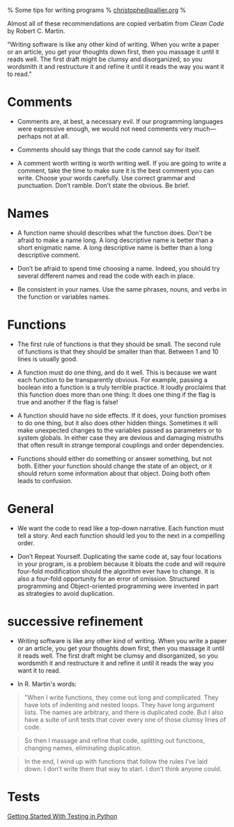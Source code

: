 % Some tips for writing programs
% christophe@pallier.org
%

Almost all of these recommendations are copied verbatim from _Clean Code_ by Robert C. Martin.

"Writing software is like any other kind of writing. When you write a paper or an article, you get your thoughts down first, then you massage it until it reads
well. The first draft might be clumsy and disorganized, so you wordsmith it and
restructure it and refine it until it reads the way you want it to read."



# Comments

* Comments are, at best, a necessary evil. If our programming languages were expressive enough, we would not need comments very much—perhaps not at all.

* Comments should say things that the code cannot say for itself.

* A comment worth writing is worth writing well. If you are going to write a
comment, take the time to make sure it is the best comment you can write. Choose
your words carefully. Use correct grammar and punctuation. Don’t ramble. Don’t
state the obvious. Be brief.

# Names

* A function name should describes what the function does. Don't be afraid to
make a name long. A long descriptive name is better than a short enigmatic name.
A long descriptive name is better than a long descriptive comment.

* Don’t be afraid to spend time choosing a name. Indeed, you should try several different names and read the code with each in place.

* Be consistent in your names. Use the same phrases, nouns, and verbs in the function or variables names.

# Functions

* The first rule of functions is that they should be small. The second rule of functions is that they should be smaller than that. Between 1 and 10 lines is usually good. 

* A function must do one thing, and do it well. This is because we want each
function to be transparently obvious. For example, passing a boolean into a
function is a truly terrible practice. It loudly proclaims that this function
does more than one thing: It does one thing if the flag is true and another if
the flag is false!

* A function should have no side effects. If it does, your function promises to do one thing, but it also does other hidden things. Sometimes it will make unexpected changes to the variables passed as parameters or to system globals. In either case they are devious and damaging mistruths that often result in strange
temporal couplings and order dependencies.

* Functions should either do something or answer something, but not both. Either
your function should change the state of an object, or it should return some
information about that object. Doing both often leads to confusion.



# General

* We want the code to read like a top-down narrative. Each function must tell  a story. And each function should led you to the next in a compelling order.

* Don’t Repeat Yourself. Duplicating the same code at, say four locations in your program, is a problem because it bloats the code and will require four-fold modification should the algorithm ever have to change. It is also a
four-fold opportunity for an error of omission. Structured programming and Object-oriented programming were invented in part as strategies to avoid duplication.


# successive refinement

* Writing software is like any other kind of writing. When you write a paper or an article, you get your thoughts down first, then you massage it until it reads
well. The first draft might be clumsy and disorganized, so you wordsmith it and
restructure it and refine it until it reads the way you want it to read.

* In R. Martin's words:

> "When I write functions, they come out long and complicated. They have lots of indenting and nested loops. They have long argument lists. The names are arbitrary, and there is duplicated code. But I also have a suite of unit tests that cover every one of those clumsy lines of code.

>  So then I massage and refine that code, splitting out functions, changing names, eliminating duplication. 
 
>  In the end, I wind up with functions that follow the rules I’ve laid down. I don’t write them that way to start. I don’t think anyone could.


# Tests

[Getting Started With Testing in Python](https://realpython.com/python-testing/)
